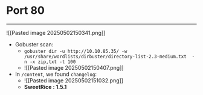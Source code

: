 # Port 80
---
![[Pasted image 20250502150341.png]]
- Gobuster scan:
	- `gobuster dir -u http://10.10.85.35/ -w /usr/share/wordlists/dirbuster/directory-list-2.3-medium.txt  -n -x zip,txt -t 100`
	- ![[Pasted image 20250502150407.png]]
- In `/content`, we found `changelog`:
	- ![[Pasted image 20250502151032.png]]
	- **SweetRice : 1.5.1**